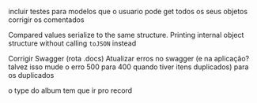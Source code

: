 incluir testes para modelos que o usuario pode get todos os seus objetos
corrigir os comentados

 Compared values serialize to the same structure.
    Printing internal object structure without calling `toJSON` instead

Corrigir Swagger (rota .docs)
Atualizar erros no swagger (e na aplicação? talvez isso mude o erro 500 para 400 quando tiver itens duplicados) para os duplicados

o type do album tem que ir pro record